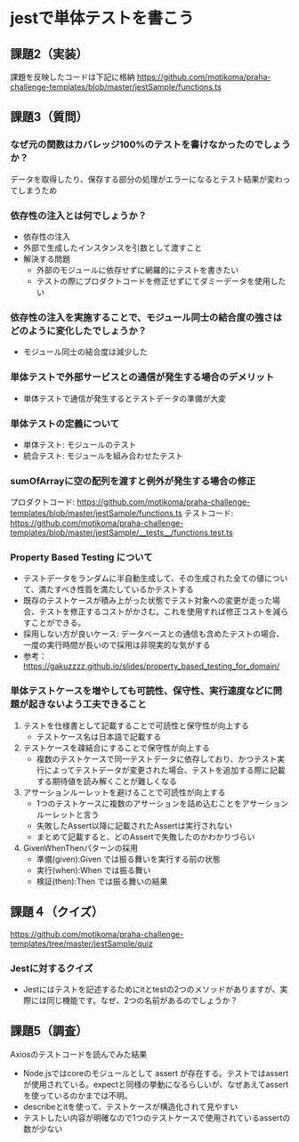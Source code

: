 # jestで単体テストを書こう

## 課題2（実装）
課題を反映したコードは下記に格納
https://github.com/motikoma/praha-challenge-templates/blob/master/jestSample/functions.ts 

## 課題3（質問）
### なぜ元の関数はカバレッジ100%のテストを書けなかったのでしょうか？
データを取得したり、保存する部分の処理がエラーになるとテスト結果が変わってしまうため

### 依存性の注入とは何でしょうか？
* 依存性の注入
* 外部で生成したインスタンスを引数として渡すこと
* 解決する問題
    * 外部のモジュールに依存せずに網羅的にテストを書きたい
    * テストの際にプロダクトコードを修正せずにてダミーデータを使用したい

### 依存性の注入を実施することで、モジュール同士の結合度の強さはどのように変化したでしょうか？
* モジュール同士の結合度は減少した

### 単体テストで外部サービスとの通信が発生する場合のデメリット
* 単体テストで通信が発生するとテストデータの準備が大変

### 単体テストの定義について
* 単体テスト: モジュールのテスト
* 統合テスト: モジュールを組み合わせたテスト

### sumOfArrayに空の配列を渡すと例外が発生する場合の修正
プロダクトコード: https://github.com/motikoma/praha-challenge-templates/blob/master/jestSample/functions.ts 
テストコード: https://github.com/motikoma/praha-challenge-templates/blob/master/jestSample/__tests__/functions.test.ts 


### Property Based Testing について
* テストデータをランダムに半自動生成して、その生成された全ての値について、満たすべき性質を満たしているかテストする
* 既存のテストケースが積み上がった状態でテスト対象への変更が走った場合、テストを修正するコストがかさむ。これを使用すれば修正コストを減らすことができる。
* 採用しない方が良いケース: データベースとの通信も含めたテストの場合、一度の実行時間が長いので採用は非現実的な気がする
* 参考：https://gakuzzzz.github.io/slides/property_based_testing_for_domain/

### 単体テストケースを増やしても可読性、保守性、実行速度などに問題が起きないよう工夫できること
1. テストを仕様書として記載することで可読性と保守性が向上する
    * テストケース名は日本語で記載する
2. テストケースを疎結合にすることで保守性が向上する
    * 複数のテストケースで同一テストデータに依存しており、かつテスト実行によってテストデータが変更された場合、テストを追加する際に記載する期待値を読み解くことが難しくなる
3. アサーションルーレットを避けることで可読性が向上する
    * 1つのテストケースに複数のアサーションを詰め込むことをアサーションルーレットと言う
    * 失敗したAssert以降に記載されたAssertは実行されない
    * まとめて記載すると、どのAssertで失敗したのかわかりづらい
4. GivenWhenThenパターンの採用
    * 準備(given):Given では振る舞いを実行する前の状態
    * 実行(when):When では振る舞い
    * 検証(then):Then では振る舞いの結果

## 課題４（クイズ）
https://github.com/motikoma/praha-challenge-templates/tree/master/jestSample/quiz

### Jestに対するクイズ
* Jestにはテストを記述するためにitとtestの2つのメソッドがありますが、実際には同じ機能です。なぜ、2つの名前があるのでしょうか？

## 課題5（調査）
Axiosのテストコードを読んでみた結果
* Node.jsではcoreのモジュールとして assert が存在する。テストではassertが使用されている。expectと同様の挙動になるらしいが、なぜあえてassertを使っているのかまでは不明。
* describeとitを使って、テストケースが構造化されて見やすい
* テストしたい内容が明確なので1つのテストケースで使用されているassertの数が少ない